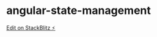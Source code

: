 # angular-state-management

[Edit on StackBlitz ⚡️](https://stackblitz.com/edit/angular-state-management-gdwp2c)
